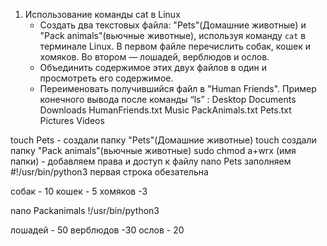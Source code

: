 1. Использование команды cat в Linux
   - Создать два текстовых файла: "Pets"(Домашние животные) и "Pack animals"(вьючные животные), используя команду `cat` в терминале Linux. В первом файле перечислить собак, кошек и хомяков. Во втором — лошадей, верблюдов и ослов.
   - Объединить содержимое этих двух файлов в один и просмотреть его содержимое.
   - Переименовать получившийся файл в "Human Friends".
Пример конечного вывода после команды “ls” :
Desktop Documents Downloads  HumanFriends.txt  Music  PackAnimals.txt  Pets.txt  Pictures  Videos

touch Pets - создали папку "Pets"(Домашние животные)
touch создали папку "Pack animals"(вьючные животные)
sudo chmod a+wrx (имя папки) - добавляем права и доступ к файлу
nano Pets заполняем
#!/usr/bin/python3 первая строка обезательна

собак - 10
кошек - 5
хомяков -3

nano Packanimals
!/usr/bin/python3


лошадей - 50 
верблюдов -30 
ослов - 20

